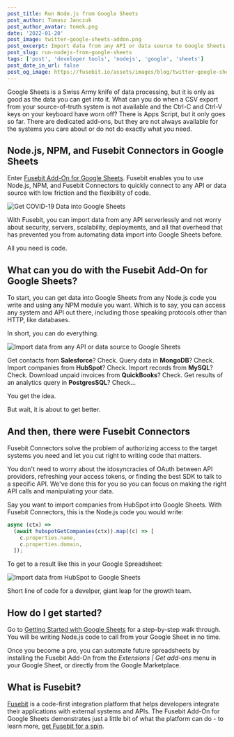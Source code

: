 ```yaml
---
post_title: Run Node.js from Google Sheets
post_author: Tomasz Janczuk
post_author_avatar: tomek.png
date: '2022-01-20'
post_image: twitter-google-sheets-addon.png
post_excerpt: Import data from any API or data source to Google Sheets using Node.js, NPM, and Fusebit Connectors.
post_slug: run-nodejs-from-google-sheets
tags: ['post', 'developer tools', 'nodejs', 'google', 'sheets']
post_date_in_url: false
post_og_image: https://fusebit.io/assets/images/blog/twitter-google-sheets-addon.png
---
```


Google Sheets is a Swiss Army knife of data processing, but it is only as good as the data you can get into it. What can you do when a CSV export from your source-of-truth system is not available and the Ctrl-C and Ctrl-V keys on your keyboard have worn off? There is Apps Script, but it only goes so far. There are dedicated add-ons, but they are not always available for the systems you care about or do not do exactly what you need.

## Node.js, NPM, and Fusebit Connectors in Google Sheets

Enter [Fusebit Add-On for Google Sheets](https://developer.fusebit.io/docs/google-sheets-addon). Fusebit enables you to use Node.js, NPM, and Fusebit Connectors to quickly connect to any API or data source with low friction and the flexibility of code.

![Get COVID-19 Data into Google Sheets](google-sheets-addon-covid.gif 'Get COVID-19 Data into Google Sheets')

With Fusebit, you can import data from any API serverlessly and not worry about security, servers, scalability, deployments, and all that overhead that has prevented you from automating data import into Google Sheets before.

All you need is code.

## What can you do with the Fusebit Add-On for Google Sheets?

To start, you can get data into Google Sheets from any Node.js code you write and using any NPM module you want. Which is to say, you can access any system and API out there, including those speaking protocols other than HTTP, like databases.

In short, you can do everything.

![Import data from any API or data source to Google Sheets](google-sheets-addon-walloflogos.jpeg 'Import data from any API or data source to Google Sheets')

Get contacts from **Salesforce**? Check. Query data in **MongoDB**? Check. Import companies from **HubSpot**? Check. Import records from **MySQL**? Check. Download unpaid invoices from **QuickBooks**? Check. Get results of an analytics query in **PostgresSQL**? Check...

You get the idea.

But wait, it is about to get better.

## And then, there were Fusebit Connectors

Fusebit Connectors solve the problem of authorizing access to the target systems you need and let you cut right to writing code that matters.

You don't need to worry about the idosyncracies of OAuth between API providers, refreshing your access tokens, or finding the best SDK to talk to a specific API. We've done this for you so you can focus on making the right API calls and manipulating your data.

Say you want to import companies from HubSpot into Google Sheets. With Fusebit Connectors, this is the Node.js code you would write:

```javascript
async (ctx) =>
  (await hubspotGetCompanies(ctx)).map((c) => [
    c.properties.name,
    c.properties.domain,
  ]);
```

To get to a result like this in your Google Spreadsheet:

![Import data from HubSpot to Google Sheets](google-sheets-addon-hubspot.png 'Import data from HubSpot to Google Sheets')

Short line of code for a develper, giant leap for the growth team.

## How do I get started?

Go to [Getting Started with Google Sheets](https://developer.fusebit.io/docs/google-sheets-addon) for a step-by-step walk through. You will be writing Node.js code to call from your Google Sheet in no time.

Once you become a pro, you can automate future spreadsheets by installing the Fusebit Add-On from the _Extensions | Get add-ons_ menu in your Google Sheet, or directly from the Google Marketplace.

## What is Fusebit?

[Fusebit](https://fusebit.io) is a code-first integration platform that helps developers integrate their applications with external systems and APIs. The Fusebit Add-On for Google Sheets demonstrates just a little bit of what the platform can do - to learn more, [get Fusebit for a spin](https://developer.fusebit.io/docs/getting-started).
